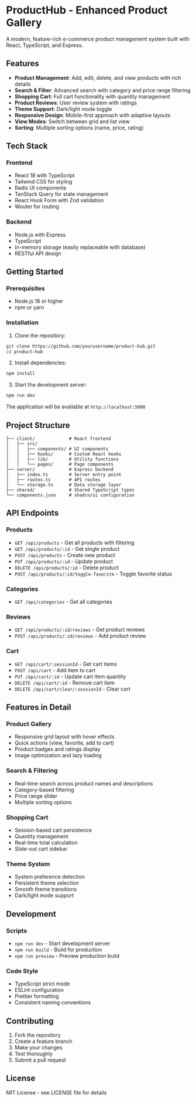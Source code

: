 # ProductHub - Enhanced Product Gallery

A modern, feature-rich e-commerce product management system built with React, TypeScript, and Express.

## Features

- **Product Management**: Add, edit, delete, and view products with rich details
- **Search & Filter**: Advanced search with category and price range filtering
- **Shopping Cart**: Full cart functionality with quantity management
- **Product Reviews**: User review system with ratings
- **Theme Support**: Dark/light mode toggle
- **Responsive Design**: Mobile-first approach with adaptive layouts
- **View Modes**: Switch between grid and list view
- **Sorting**: Multiple sorting options (name, price, rating)

## Tech Stack

### Frontend
- React 18 with TypeScript
- Tailwind CSS for styling
- Radix UI components
- TanStack Query for state management
- React Hook Form with Zod validation
- Wouter for routing

### Backend
- Node.js with Express
- TypeScript
- In-memory storage (easily replaceable with database)
- RESTful API design

## Getting Started

### Prerequisites
- Node.js 18 or higher
- npm or yarn

### Installation

1. Clone the repository:
```bash
git clone https://github.com/yourusername/product-hub.git
cd product-hub
```

2. Install dependencies:
```bash
npm install
```

3. Start the development server:
```bash
npm run dev
```

The application will be available at `http://localhost:5000`

## Project Structure

```
├── client/             # React frontend
│   ├── src/
│   │   ├── components/ # UI components
│   │   ├── hooks/      # Custom React hooks
│   │   ├── lib/        # Utility functions
│   │   └── pages/      # Page components
├── server/             # Express backend
│   ├── index.ts        # Server entry point
│   ├── routes.ts       # API routes
│   └── storage.ts      # Data storage layer
├── shared/             # Shared TypeScript types
└── components.json     # shadcn/ui configuration
```

## API Endpoints

### Products
- `GET /api/products` - Get all products with filtering
- `GET /api/products/:id` - Get single product
- `POST /api/products` - Create new product
- `PUT /api/products/:id` - Update product
- `DELETE /api/products/:id` - Delete product
- `POST /api/products/:id/toggle-favorite` - Toggle favorite status

### Categories
- `GET /api/categories` - Get all categories

### Reviews
- `GET /api/products/:id/reviews` - Get product reviews
- `POST /api/products/:id/reviews` - Add product review

### Cart
- `GET /api/cart/:sessionId` - Get cart items
- `POST /api/cart` - Add item to cart
- `PUT /api/cart/:id` - Update cart item quantity
- `DELETE /api/cart/:id` - Remove cart item
- `DELETE /api/cart/clear/:sessionId` - Clear cart

## Features in Detail

### Product Gallery
- Responsive grid layout with hover effects
- Quick actions (view, favorite, add to cart)
- Product badges and ratings display
- Image optimization and lazy loading

### Search & Filtering
- Real-time search across product names and descriptions
- Category-based filtering
- Price range slider
- Multiple sorting options

### Shopping Cart
- Session-based cart persistence
- Quantity management
- Real-time total calculation
- Slide-out cart sidebar

### Theme System
- System preference detection
- Persistent theme selection
- Smooth theme transitions
- Dark/light mode support

## Development

### Scripts
- `npm run dev` - Start development server
- `npm run build` - Build for production
- `npm run preview` - Preview production build

### Code Style
- TypeScript strict mode
- ESLint configuration
- Prettier formatting
- Consistent naming conventions

## Contributing

1. Fork the repository
2. Create a feature branch
3. Make your changes
4. Test thoroughly
5. Submit a pull request

## License

MIT License - see LICENSE file for details